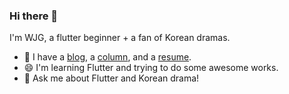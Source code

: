 ### Hi there 👋

I'm WJG, a flutter beginner + a fan of Korean dramas.

+ 🌱 I have a [blog], a [column], and a [resume].
+ 😄 I'm learning Flutter and trying to do some awesome works.
+ 💬 Ask me about Flutter and Korean drama!

 [blog]: https://xbox.work
 [column]: https://cloud.tencent.com/developer/column/86207
 [resume]: https://github.com/idootop/resume_flutter
